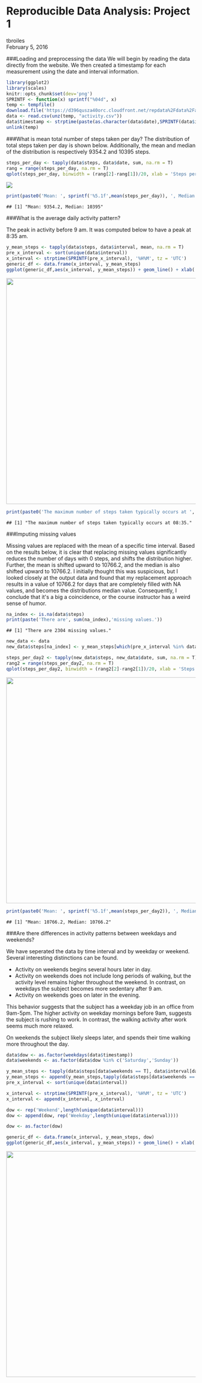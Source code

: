 # Reproducible Data Analysis: Project 1
tbroiles  
February 5, 2016  

###Loading and preprocessing the data
We will begin by reading the data directly from the website.  We then created a timestamp for each measurement using the date and interval information.


```r
library(ggplot2)
library(scales)
knitr::opts_chunk$set(dev='png')
SPRINTF <- function(x) sprintf("%04d", x)
temp <- tempfile()
download.file('https://d396qusza40orc.cloudfront.net/repdata%2Fdata%2Factivity.zip', temp,method = 'libcurl')
data <- read.csv(unz(temp, "activity.csv"))
data$timestamp <- strptime(paste(as.character(data$date),SPRINTF(data$interval)), '%F %H%M')
unlink(temp)
```

###What is mean total number of steps taken per day?
The distribution of total steps taken per day is shown below. Additionally, the mean and median of the distribution is respectively 9354.2 and 10395 steps.


```r
steps_per_day <- tapply(data$steps, data$date, sum, na.rm = T)
rang = range(steps_per_day, na.rm = T)
qplot(steps_per_day, binwidth = (rang[2]-rang[1])/20, xlab = 'Steps per day', ylab = 'Frequency')
```

![](PA1_template_files/figure-html/unnamed-chunk-2-1.png) 

```r
print(paste0('Mean: ', sprintf('%5.1f',mean(steps_per_day)), ', Median: ', median(steps_per_day)))
```

```
## [1] "Mean: 9354.2, Median: 10395"
```

###What is the average daily activity pattern?

The peak in activity before 9 am.  It was computed below to have a peak at 8:35 am.



```r
y_mean_steps <- tapply(data$steps, data$interval, mean, na.rm = T)
pre_x_interval <- sort(unique(data$interval))
x_interval <- strptime(SPRINTF(pre_x_interval), '%H%M', tz = 'UTC')
generic_df <- data.frame(x_interval, y_mean_steps)
ggplot(generic_df,aes(x_interval, y_mean_steps)) + geom_line() + xlab('Time') + ylab('# of steps') + scale_x_datetime(labels = date_format("%R"))
```

<img src="PA1_template_files/figure-html/unnamed-chunk-3-1.png" title="" alt="" width="600px" height="600px" />

```r
print(paste0('The maximum number of steps taken typically occurs at ', format(generic_df$x_interval[which(generic_df$y_mean_steps %in% max(generic_df$y_mean_steps))], "%H:%M"), '.'))
```

```
## [1] "The maximum number of steps taken typically occurs at 08:35."
```

###Imputing missing values

Missing values are replaced with the mean of a specific time interval.  Based on the results below, it is clear that replacing missing values significantly reduces the number of days with 0 steps, and shifts the distribution higher.  Further, the mean is shifted upward to 10766.2, and the median is also shifted upward to 10766.2.  I initially thought this was suspicious, but I looked closely at the output data and found that my replacement approach results in a value of 10766.2 for days that are completely filled with NA values, and becomes the distributions median value.  Consequently, I conclude that it's a big a coincidence, or the course instructor has a weird sense of humor.


```r
na_index <- is.na(data$steps)
print(paste('There are', sum(na_index),'missing values.'))
```

```
## [1] "There are 2304 missing values."
```

```r
new_data <- data
new_data$steps[na_index] <- y_mean_steps[which(pre_x_interval %in% data$interval[na_index])]

steps_per_day2 <- tapply(new_data$steps, new_data$date, sum, na.rm = T)
rang2 = range(steps_per_day2, na.rm = T)
qplot(steps_per_day2, binwidth = (rang2[2]-rang2[1])/20, xlab = 'Steps per day', ylab = 'Frequency')
```

<img src="PA1_template_files/figure-html/unnamed-chunk-4-1.png" title="" alt="" width="600px" height="600px" />

```r
print(paste0('Mean: ', sprintf('%5.1f',mean(steps_per_day2)), ', Median: ', sprintf('%5.1f',median(steps_per_day2))))
```

```
## [1] "Mean: 10766.2, Median: 10766.2"
```

###Are there differences in activity patterns between weekdays and weekends?

We have seperated the data by time interval and by weekday or weekend.  Several interesting distinctions can be found.

* Activity on weekends begins several hours later in day.
* Activity on weekends does not include long periods of walking, but the activity level remains higher throughout the weekend.  In contrast, on weekdays the subject becomes more sedentary after 9 am.
* Activity on weekends goes on later in the evening.

This behavior suggests that the subject has a weekday job in an office from 9am-5pm.  The higher activity on weekday mornings before 9am, suggests the subject is rushing to work.  In contrast, the walking activity after work seems much more relaxed.

On weekends the subject likely sleeps later, and spends their time walking more throughout the day.


```r
data$dow <- as.factor(weekdays(data$timestamp))
data$weekends <- as.factor(data$dow %in% c('Saturday','Sunday'))

y_mean_steps <- tapply(data$steps[data$weekends == T], data$interval[data$weekends == T], mean, na.rm = T)
y_mean_steps <- append(y_mean_steps,tapply(data$steps[data$weekends == F], data$interval[data$weekends == F], mean, na.rm = T))
pre_x_interval <- sort(unique(data$interval))

x_interval <- strptime(SPRINTF(pre_x_interval), '%H%M', tz = 'UTC')
x_interval <- append(x_interval, x_interval)

dow <- rep('Weekend',length(unique(data$interval)))
dow <- append(dow, rep('Weekday',length(unique(data$interval))))

dow <- as.factor(dow)

generic_df <- data.frame(x_interval, y_mean_steps, dow)
ggplot(generic_df,aes(x_interval, y_mean_steps)) + geom_line() + xlab('Time') + ylab('# of steps') + scale_x_datetime(labels = date_format("%R")) + facet_grid(dow ~ .)
```

<img src="PA1_template_files/figure-html/unnamed-chunk-5-1.png" title="" alt="" width="600px" height="600px" />
